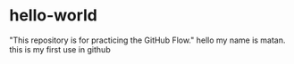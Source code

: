 # hello-world
"This repository is for practicing the GitHub Flow."
hello my name is matan. this is my first use in github
